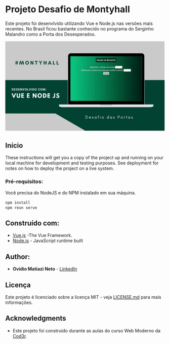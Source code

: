 # Projeto Desafio de Montyhall


Este projeto foi desenvlvido utilizando Vue e Node.js nas versões mais recentes. No Brasil ficou bastante conhecido no programa do Serginho Malandro como a Porta dos Desesperados.

![Preview](https://github.com/omnweb/Vue-Montyhall/blob/master/montyhall.gif?raw=true)

## Início

These instructions will get you a copy of the project up and running on your local machine for development and testing purposes. See deployment for notes on how to deploy the project on a live system.

### Pré-requisitos:

Você precisa do NodeJS e do NPM instalado em sua máquina.

```
npm install
npm reun serve
```

## Construído com:

* [Vue.js](https://vuejs.org/) -The Vue Framework.
* [Node.js](https://nodejs.org/en/) - JavaScript runtime built

## Author:

* **Ovidio Matiazi Neto** - [LinkedIn](https://www.linkedin.com/in/ovidio-matiazi-neto-38a937130/)


## Licença

Este projeto é licenciado sobre a licença MIT - veja [LICENSE.md](LICENSE.md) para mais informações.

## Acknowledgments

* Este projeto foi construído durante as aulas do curso Web Moderno da [Cod3r](https://github.com/cod3rcursos).

